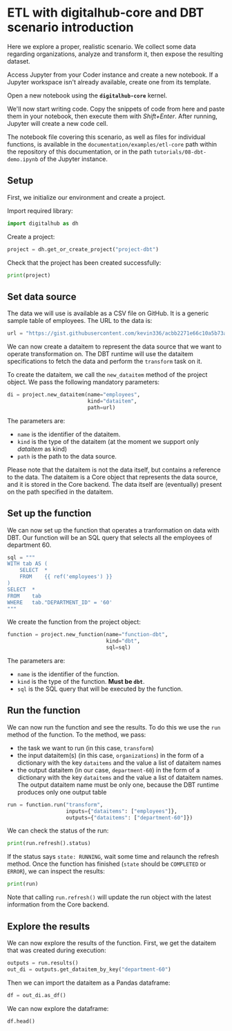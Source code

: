 # ETL with digitalhub-core and DBT scenario introduction

Here we explore a proper, realistic scenario. We collect some data regarding organizations, analyze and transform it, then expose the resulting dataset.

Access Jupyter from your Coder instance and create a new notebook. If a Jupyter workspace isn't already available, create one from its template.

Open a new notebook using the **`digitalhub-core`** kernel.

We'll now start writing code. Copy the snippets of code from here and paste them in your notebook, then execute them with *Shift+Enter*. After running, Jupyter will create a new code cell.

The notebook file covering this scenario, as well as files for individual functions, is available in the `documentation/examples/etl-core` path within the repository of this documentation, or in the path `tutorials/08-dbt-demo.ipynb` of the Jupyter instance.

## Setup

First, we initialize our environment and create a project.

Import required library:

```python
import digitalhub as dh
```

Create a project:

``` python
project = dh.get_or_create_project("project-dbt")
```

Check that the project has been created successfully:

``` python
print(project)
```

## Set data source

The data we will use is available as a CSV file on GitHub. It is a generic sample table of employees.
The URL to the data is:

```python
url = "https://gist.githubusercontent.com/kevin336/acbb2271e66c10a5b73aacf82ca82784/raw/e38afe62e088394d61ed30884dd50a6826eee0a8/employees.csv"
```

We can now create a dataitem to represent the data source that we want to operate transformation on. The DBT runtime will use the dataitem specifications to fetch the data and perform the `transform` task on it.

To create the dataitem, we call the `new_dataitem` method of the project object. We pass the following mandatory parameters:

```python
di = project.new_dataitem(name="employees",
                          kind="dataitem",
                          path=url)
```

The parameters are:

- `name` is the identifier of the dataitem.
- `kind` is the type of the dataitem (at the moment we support only *dataitem* as kind)
- `path` is the path to the data source.

Please note that the dataitem is not the data itself, but contains a reference to the data. The dataitem is a Core object that represents the data source, and it is stored in the Core backend. The data itself are (eventually) present on the path specified in the dataitem.

## Set up the function

We can now set up the function that operates a tranformation on data with DBT.
Our function will be an SQL query that selects all the employees of department 60.

``` python
sql = """
WITH tab AS (
    SELECT  *
    FROM    {{ ref('employees') }}
)
SELECT  *
FROM    tab
WHERE   tab."DEPARTMENT_ID" = '60'
"""
```

We create the function from the project object:

``` python
function = project.new_function(name="function-dbt",
                                kind="dbt",
                                sql=sql)
```

The parameters are:

- `name` is the identifier of the function.
- `kind` is the type of the function. **Must be `dbt`**.
- `sql` is the SQL query that will be executed by the function.

## Run the function

We can now run the function and see the results. To do this we use the `run` method of the function. To the method, we pass:

- the task we want to run (in this case, `transform`)
- the input dataitem(s) (in this case, `organizations`) in the form of a dictionary with the key `dataitems` and the value a list of dataitem names
- the output dataitem (in our case, `department-60`) in the form of a dictionary with the key `dataitems` and the value a list of dataitem names. The output dataitem name must be only one, because the DBT runtime produces only one output table

``` python
run = function.run("transform",
                   inputs={"dataitems": ["employees"]},
                   outputs={"dataitems": ["department-60"]})
```

We can check the status of the run:

```python
print(run.refresh().status)
```

If the status says `state: RUNNING`, wait some time and relaunch the refresh method. Once the function has finished (`state` should be `COMPLETED` or `ERROR`), we can inspect the results:

```python
print(run)
```

Note that calling `run.refresh()` will update the run object with the latest information from the Core backend.

## Explore the results

We can now explore the results of the function.
First, we get the dataitem that was created during execution:

``` python
outputs = run.results()
out_di = outputs.get_dataitem_by_key("department-60")
```

Then we can import the dataitem as a Pandas dataframe:

``` python
df = out_di.as_df()
```

We can now explore the dataframe:

``` python
df.head()
```
